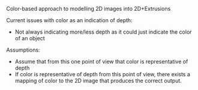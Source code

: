Color-based approach to modelling 2D images into 2D+Extrusions

Current issues with color as an indication of depth:
- Not always indicating more/less depth as it could just indicate the color of an object

Assumptions:
- Assume that from this one point of view that color is representative of depth
- If color is representative of depth from this point of view, there exists a mapping of color to the 2D image that produces the correct output.


